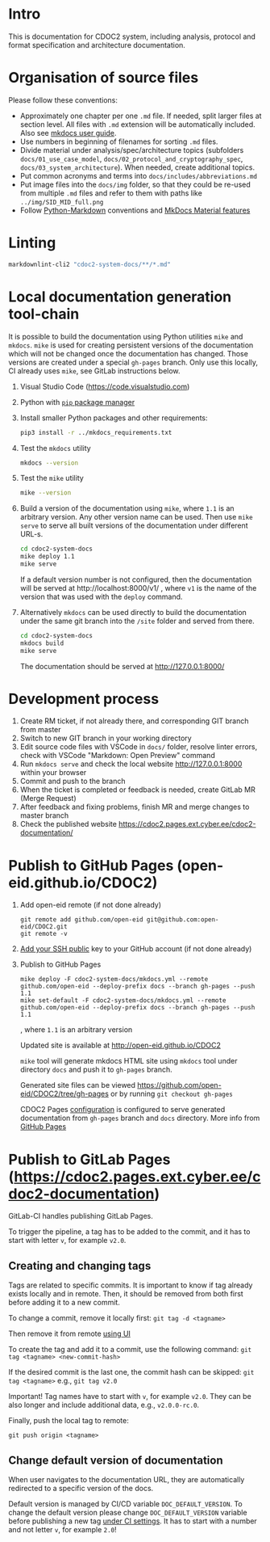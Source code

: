 # Intro

This is documentation for CDOC2 system, including analysis, protocol and format specification and architecture documentation.

# Organisation of source files

Please follow these conventions:

* Approximately one chapter per one `.md` file. If needed, split larger files at section level. All files with `.md` extension will be automatically included. Also see [mkdocs user guide](https://www.mkdocs.org/user-guide/writing-your-docs/).
* Use numbers in beginning of filenames for sorting `.md` files.
* Divide material under analysis/spec/architecture topics (subfolders `docs/01_use_case_model`, `docs/02_protocol_and_cryptography_spec`, `docs/03_system_architecture`). When needed, create additional topics.
* Put common acronyms and terms into `docs/includes/abbreviations.md`
* Put image files into the `docs/img` folder, so that they could be re-used from multiple `.md` files and refer to them with paths like `../img/SID_MID_full.png`
* Follow [Python-Markdown](https://python-markdown.github.io/#features) conventions and [MkDocs Material features](https://squidfunk.github.io/mkdocs-material/reference/)

# Linting

```bash
markdownlint-cli2 "cdoc2-system-docs/**/*.md"
```

# Local documentation generation tool-chain

It is possible to build the documentation using Python utilities `mike` and `mkdocs`. `mike` is used for creating persistent versions of the documentation which will not be changed once the documentation has changed. Those versions are created under a special `gh-pages` branch. Only use this locally, CI already uses `mike`, see GitLab instructions below. 

1. Visual Studio Code (<https://code.visualstudio.com>)
2. Python with [`pip` package manager](<https://packaging.python.org/en/latest/tutorials/installing-packages/#ensure-you-can-run-pip-from-the-command-line>)
3. Install smaller Python packages and other requirements:

    ```bash
    pip3 install -r ../mkdocs_requirements.txt
    ```

4. Test the `mkdocs` utility

    ```bash
    mkdocs --version
    ```

5. Test the `mike` utility

    ```bash
    mike --version
    ```

6. Build a version of the documentation using `mike`, where `1.1` is an arbitrary version. Any other version name can be used. Then use `mike serve` to serve all built versions of the documentation under different URL-s.

    ```bash
    cd cdoc2-system-docs
    mike deploy 1.1
    mike serve
    ```

    If a default version number is not configured, then the documentation will be served at http://localhost:8000/v1/ , where `v1` is the name of the version that was used with the `deploy` command.

7. Alternatively `mkdocs` can be used directly to build the documentation under the same git branch into the `/site` folder and served from there.

    ```bash
    cd cdoc2-system-docs
    mkdocs build
    mike serve
    ```

    The documentation should be served at http://127.0.0.1:8000/

# Development process

1. Create RM ticket, if not already there, and corresponding GIT branch from master
2. Switch to new GIT branch in your working directory
3. Edit source code files with VSCode in `docs/` folder, resolve linter errors, check with VSCode "Markdown: Open Preview" command
4. Run `mkdocs serve` and check the local website <http://127.0.0.1:8000> within your browser
5. Commit and push to the branch
6. When the ticket is completed or feedback is needed, create GitLab MR (Merge Request)
7. After feedback and fixing problems, finish MR and merge changes to master branch
8. Check the published website <https://cdoc2.pages.ext.cyber.ee/cdoc2-documentation/>

# Publish to GitHub Pages (open-eid.github.io/CDOC2) 

1. Add open-eid remote (if not done already)

   ```
   git remote add github.com/open-eid git@github.com:open-eid/CDOC2.git
   git remote -v   
   ```
2. [Add your SSH public](https://docs.github.com/en/authentication/connecting-to-github-with-ssh/adding-a-new-ssh-key-to-your-github-account) key to your GitHub account  (if not done already)
3. Publish to GitHub Pages
 
   ```
   mike deploy -F cdoc2-system-docs/mkdocs.yml --remote github.com/open-eid --deploy-prefix docs --branch gh-pages --push 1.1
   mike set-default -F cdoc2-system-docs/mkdocs.yml --remote github.com/open-eid --deploy-prefix docs --branch gh-pages --push 1.1
   ```
   , where `1.1` is an arbitrary version
   
   Updated site is available at <http://open-eid.github.io/CDOC2>
   
   `mike` tool will generate mkdocs HTML site using `mkdocs` tool under directory `docs` and push it to `gh-pages` branch.
   
   Generated site files can be viewed https://github.com/open-eid/CDOC2/tree/gh-pages or by running
   `git checkout gh-pages`
    
   CDOC2 Pages [configuration](https://github.com/open-eid/CDOC2/settings/pages) is configured to serve generated documentation from `gh-pages` branch and `docs` directory.
   More info from [GitHub Pages](https://docs.github.com/en/pages/getting-started-with-github-pages/configuring-a-publishing-source-for-your-github-pages-site#publishing-from-a-branch) 
   
# Publish to GitLab Pages (https://cdoc2.pages.ext.cyber.ee/cdoc2-documentation)

  GitLab-CI handles publishing GitLab Pages.

  To trigger the pipeline, a tag has to be added to the commit, and it has to start with letter `v`, for example `v2.0`.

## Creating and changing tags

Tags are related to specific commits. It is important to know if tag already exists locally and in remote. Then, it should be removed from both first before adding it to a new commit.

To change a commit, remove it locally first:
`git tag -d <tagname>`

Then remove it from remote [using UI](https://gitlab.ext.cyber.ee/cdoc2/cdoc2-documentation/-/tags)

To create the tag and add it to a commit, use the following command:
`git tag <tagname> <new-commit-hash>`

If the desired commit is the last one, the commit hash can be skipped:
`git tag <tagname>` e.g., `git tag v2.0`

Important! Tag names have to start with `v`, for example `v2.0`. They can be also longer and include additional data, e.g., `v2.0.0-rc.0`.

Finally, push the local tag to remote:

`git push origin <tagname>`

## Change default version of documentation

When user navigates to the documentation URL, they are automatically redirected to a specific version of the docs.

Default version is managed by CI/CD variable `DOC_DEFAULT_VERSION`. To change the default version please change `DOC_DEFAULT_VERSION` variable before publishing a new tag [under CI settings](https://gitlab.ext.cyber.ee/cdoc2/cdoc2-documentation/-/settings/ci_cd). It has to start with a number and not letter `v`, for example `2.0`!
